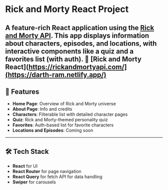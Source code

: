 # Rick and Morty React Project

A feature-rich React application using the [Rick and Morty API](https://rickandmortyapi.com/). This app displays information about characters, episodes, and locations, with interactive components like a quiz and a favorites list (with auth).
🔗 [Rick and Morty React](https://rickandmortyapi.com/](https://darth-ram.netlify.app/)
---

## 🚀 Features

- **Home Page**: Overview of Rick and Morty universe
- **About Page**: Info and credits
- **Characters**: Filterable list with detailed character pages
- **Quiz**: Rick and Morty-themed personality quiz
- **Favorites**: Auth-based list for favorite characters
- **Locations and Episodes**: Coming soon

---

## 🛠️ Tech Stack

- **React** for UI
- **React Router** for page navigation
- **React Query** for fetch API for data handling
- **Swiper** for carousels
